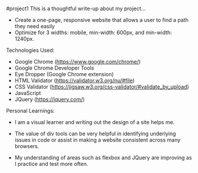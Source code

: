 #project1
This is a thoughtful write-up about my project...

- Create a one-page, responsive website that allows a user to find a path they need easily
- Optimize for 3 widths: mobile, min-width: 600px, and min-width: 1240px.


Technologies Used:

- Google Chrome (https://www.google.com/chrome/)
- Google Chrome Developer Tools
- Eye Dropper (Google Chrome extension)
- HTML Validator (https://validator.w3.org/nu/#file)
- CSS Validator (https://jigsaw.w3.org/css-validator/#validate_by_upload)
- JavaScript
- JQuery (https://jquery.com/)


Personal Learnings:

- I am a visual learner and writing out the design of a site helps me.

- The value of div tools can be very helpful in identifying underlying issues in code or assist in making a website consistent across many browsers. 

- My understanding of areas such as flexbox and JQuery are improving as I practice and test more often.




